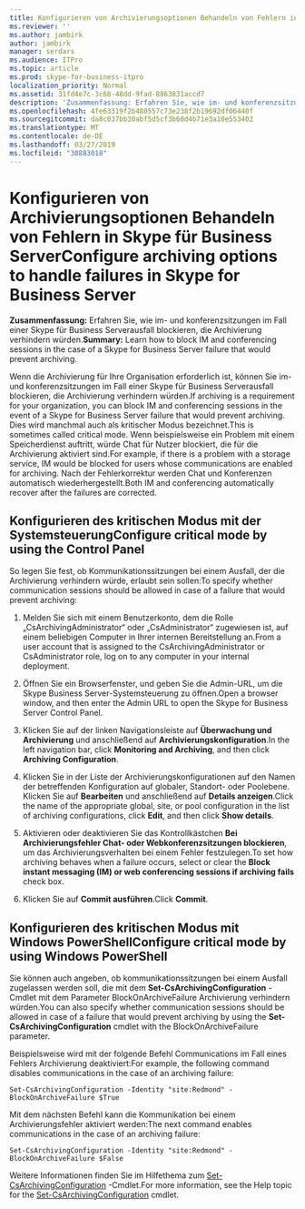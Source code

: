 ```yaml
---
title: Konfigurieren von Archivierungsoptionen Behandeln von Fehlern in Skype für Business Server
ms.reviewer: ''
ms.author: jambirk
author: jambirk
manager: serdars
ms.audience: ITPro
ms.topic: article
ms.prod: skype-for-business-itpro
localization_priority: Normal
ms.assetid: 31fd4e7c-3c68-48dd-9fad-8863831accd7
description: 'Zusammenfassung: Erfahren Sie, wie im- und konferenzsitzungen im Fall einer Skype für Business Serverausfall blockieren, die Archivierung verhindern würden.'
ms.openlocfilehash: 4fe63319f2b480557c73e238f2b19692df06440f
ms.sourcegitcommit: da8c037bb30abf5d5cf3b60d4b71e3a10e553402
ms.translationtype: MT
ms.contentlocale: de-DE
ms.lasthandoff: 03/27/2019
ms.locfileid: "30883018"
---
```

# <a name="configure-archiving-options-to-handle-failures-in-skype-for-business-server"></a><span data-ttu-id="b1c75-103">Konfigurieren von Archivierungsoptionen Behandeln von Fehlern in Skype für Business Server</span><span class="sxs-lookup"><span data-stu-id="b1c75-103">Configure archiving options to handle failures in Skype for Business Server</span></span>

<span data-ttu-id="b1c75-104">**Zusammenfassung:** Erfahren Sie, wie im- und konferenzsitzungen im Fall einer Skype für Business Serverausfall blockieren, die Archivierung verhindern würden.</span><span class="sxs-lookup"><span data-stu-id="b1c75-104">**Summary:** Learn how to block IM and conferencing sessions in the case of a Skype for Business Server failure that would prevent archiving.</span></span>
  
<span data-ttu-id="b1c75-105">Wenn die Archivierung für Ihre Organisation erforderlich ist, können Sie im- und konferenzsitzungen im Fall einer Skype für Business Serverausfall blockieren, die Archivierung verhindern würden.</span><span class="sxs-lookup"><span data-stu-id="b1c75-105">If archiving is a requirement for your organization, you can block IM and conferencing sessions in the event of a Skype for Business Server failure that would prevent archiving.</span></span> <span data-ttu-id="b1c75-106">Dies wird manchmal auch als kritischer Modus bezeichnet.</span><span class="sxs-lookup"><span data-stu-id="b1c75-106">This is sometimes called critical mode.</span></span> <span data-ttu-id="b1c75-107">Wenn beispielsweise ein Problem mit einem Speicherdienst auftritt, würde Chat für Nutzer blockiert, die für die Archivierung aktiviert sind.</span><span class="sxs-lookup"><span data-stu-id="b1c75-107">For example, if there is a problem with a storage service, IM would be blocked for users whose communications are enabled for archiving.</span></span> <span data-ttu-id="b1c75-108">Nach der Fehlerkorrektur werden Chat und Konferenzen automatisch wiederhergestellt.</span><span class="sxs-lookup"><span data-stu-id="b1c75-108">Both IM and conferencing automatically recover after the failures are corrected.</span></span> 
  
## <a name="configure-critical-mode-by-using-the-control-panel"></a><span data-ttu-id="b1c75-109">Konfigurieren des kritischen Modus mit der Systemsteuerung</span><span class="sxs-lookup"><span data-stu-id="b1c75-109">Configure critical mode by using the Control Panel</span></span>

<span data-ttu-id="b1c75-110">So legen Sie fest, ob Kommunikationssitzungen bei einem Ausfall, der die Archivierung verhindern würde, erlaubt sein sollen:</span><span class="sxs-lookup"><span data-stu-id="b1c75-110">To specify whether communication sessions should be allowed in case of a failure that would prevent archiving:</span></span>
  
1. <span data-ttu-id="b1c75-111">Melden Sie sich mit einem Benutzerkonto, dem die Rolle „CsArchivingAdministrator“ oder „CsAdministrator“ zugewiesen ist, auf einem beliebigen Computer in Ihrer internen Bereitstellung an.</span><span class="sxs-lookup"><span data-stu-id="b1c75-111">From a user account that is assigned to the CsArchivingAdministrator or CsAdministrator role, log on to any computer in your internal deployment.</span></span> 
    
2. <span data-ttu-id="b1c75-112">Öffnen Sie ein Browserfenster, und geben Sie die Admin-URL, um die Skype Business Server-Systemsteuerung zu öffnen.</span><span class="sxs-lookup"><span data-stu-id="b1c75-112">Open a browser window, and then enter the Admin URL to open the Skype for Business Server Control Panel.</span></span> 
    
3. <span data-ttu-id="b1c75-113">Klicken Sie auf der linken Navigationsleiste auf **Überwachung und Archivierung** und anschließend auf **Archivierungskonfiguration**.</span><span class="sxs-lookup"><span data-stu-id="b1c75-113">In the left navigation bar, click **Monitoring and Archiving**, and then click **Archiving Configuration**.</span></span>
    
4. <span data-ttu-id="b1c75-114">Klicken Sie in der Liste der Archivierungskonfigurationen auf den Namen der betreffenden Konfiguration auf globaler, Standort- oder Poolebene. Klicken Sie auf **Bearbeiten** und anschließend auf **Details anzeigen**.</span><span class="sxs-lookup"><span data-stu-id="b1c75-114">Click the name of the appropriate global, site, or pool configuration in the list of archiving configurations, click **Edit**, and then click **Show details**.</span></span>
    
5. <span data-ttu-id="b1c75-115">Aktivieren oder deaktivieren Sie das Kontrollkästchen **Bei Archivierungsfehler Chat- oder Webkonferenzsitzungen blockieren**, um das Archivierungsverhalten bei einem Fehler festzulegen.</span><span class="sxs-lookup"><span data-stu-id="b1c75-115">To set how archiving behaves when a failure occurs, select or clear the **Block instant messaging (IM) or web conferencing sessions if archiving fails** check box.</span></span>
    
6. <span data-ttu-id="b1c75-116">Klicken Sie auf **Commit ausführen**.</span><span class="sxs-lookup"><span data-stu-id="b1c75-116">Click **Commit**.</span></span>
    
## <a name="configure-critical-mode-by-using-windows-powershell"></a><span data-ttu-id="b1c75-117">Konfigurieren des kritischen Modus mit Windows PowerShell</span><span class="sxs-lookup"><span data-stu-id="b1c75-117">Configure critical mode by using Windows PowerShell</span></span>

<span data-ttu-id="b1c75-118">Sie können auch angeben, ob kommunikationssitzungen bei einem Ausfall zugelassen werden soll, die mit dem **Set-CsArchivingConfiguration** -Cmdlet mit dem Parameter BlockOnArchiveFailure Archivierung verhindern würden.</span><span class="sxs-lookup"><span data-stu-id="b1c75-118">You can also specify whether communication sessions should be allowed in case of a failure that would prevent archiving by using the **Set-CsArchivingConfiguration** cmdlet with the BlockOnArchiveFailure parameter.</span></span>
  
<span data-ttu-id="b1c75-119">Beispielsweise wird mit der folgende Befehl Communications im Fall eines Fehlers Archivierung deaktiviert:</span><span class="sxs-lookup"><span data-stu-id="b1c75-119">For example, the following command disables communications in the case of an archiving failure:</span></span>
  
```
Set-CsArchivingConfiguration -Identity "site:Redmond" -BlockOnArchiveFailure $True
```

<span data-ttu-id="b1c75-120">Mit dem nächsten Befehl kann die Kommunikation bei einem Archivierungsfehler aktiviert werden:</span><span class="sxs-lookup"><span data-stu-id="b1c75-120">The next command enables communications in the case of an archiving failure:</span></span>
  
```
Set-CsArchivingConfiguration -Identity "site:Redmond" -BlockOnArchiveFailure $False
```

<span data-ttu-id="b1c75-121">Weitere Informationen finden Sie im Hilfethema zum [Set-CsArchivingConfiguration](https://docs.microsoft.com/powershell/module/skype/set-csarchivingconfiguration?view=skype-ps) -Cmdlet.</span><span class="sxs-lookup"><span data-stu-id="b1c75-121">For more information, see the Help topic for the [Set-CsArchivingConfiguration](https://docs.microsoft.com/powershell/module/skype/set-csarchivingconfiguration?view=skype-ps) cmdlet.</span></span>
  

